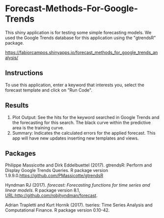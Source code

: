 # Forecast-Methods-For-Google-Trends

This shiny application is for testing some simple forecasting models. We used the Google Trends database for this application using the "gtrendsR" package.

https://fabiorcampos.shinyapps.io/forecast_methods_for_google_trends_analysis/

## Instructions

To use this application, enter a keyword that interests you, select the forecast template and click on "Run Code".

## Results

1) Plot Output: See the hits for the keyword searched in Google Trends and the forecasting for this search. The black curve within the predictive area is the training curve.
2) Summary: Indicates the calculated errors for the applied forecast.
This app will have new updates inserting new templates and views.

## Packages 

Philippe Massicotte and Dirk Eddelbuettel (2017). gtrendsR: Perform and Display Google Trends Queries. R package version 1.9.9.0.https://github.com/PMassicotte/gtrendsR

Hyndman RJ (2017). _forecast: Forecasting functions for time series and linear models_. R package version 8.1, <URL:http://github.com/robjhyndman/forecast>.

Adrian Trapletti and Kurt Hornik (2017). tseries: Time Series Analysis and Computational Finance. R package version 0.10-42.
